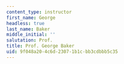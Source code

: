 ```yaml
---
content_type: instructor
first_name: George
headless: true
last_name: Baker
middle_initial: ''
salutation: Prof.
title: Prof. George Baker
uid: 9f048a20-4c6d-2307-1b1c-bb3cdbbb5c35
---
```

